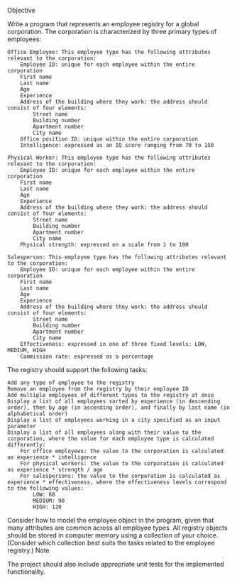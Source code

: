 Objective

Write a program that represents an employee registry for a global corporation. The corporation is characterized by three primary types of employees:

    Office Employee: This employee type has the following attributes relevant to the corporation:
        Employee ID: unique for each employee within the entire corporation
        First name
        Last name
        Age
        Experience
        Address of the building where they work: the address should consist of four elements:
            Street name
            Building number
            Apartment number
            City name
        Office position ID: unique within the entire corporation
        Intelligence: expressed as an IQ score ranging from 70 to 150

    Physical Worker: This employee type has the following attributes relevant to the corporation:
        Employee ID: unique for each employee within the entire corporation
        First name
        Last name
        Age
        Experience
        Address of the building where they work: the address should consist of four elements:
            Street name
            Building number
            Apartment number
            City name
        Physical strength: expressed on a scale from 1 to 100

    Salesperson: This employee type has the following attributes relevant to the corporation:
        Employee ID: unique for each employee within the entire corporation
        First name
        Last name
        Age
        Experience
        Address of the building where they work: the address should consist of four elements:
            Street name
            Building number
            Apartment number
            City name
        Effectiveness: expressed in one of three fixed levels: LOW, MEDIUM, HIGH
        Commission rate: expressed as a percentage

The registry should support the following tasks:

    Add any type of employee to the registry
    Remove an employee from the registry by their employee ID
    Add multiple employees of different types to the registry at once
    Display a list of all employees sorted by experience (in descending order), then by age (in ascending order), and finally by last name (in alphabetical order)
    Display a list of employees working in a city specified as an input parameter
    Display a list of all employees along with their value to the corporation, where the value for each employee type is calculated differently:
        For office employees: the value to the corporation is calculated as experience * intelligence
        For physical workers: the value to the corporation is calculated as experience * strength / age
        For salespersons: the value to the corporation is calculated as experience * effectiveness, where the effectiveness levels correspond to the following values:
            LOW: 60
            MEDIUM: 90
            HIGH: 120

Consider how to model the employee object in the program, given that many attributes are common across all employee types. All registry objects should be stored in computer memory using a collection of your choice. (Consider which collection best suits the tasks related to the employee registry.)
Note

The project should also include appropriate unit tests for the implemented functionality.
